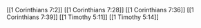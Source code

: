 [[1 Corinthians 7:2]]
[[1 Corinthians 7:28]]
[[1 Corinthians 7:36]]
[[1 Corinthians 7:39]]
[[1 Timothy 5:11]]
[[1 Timothy 5:14]]
